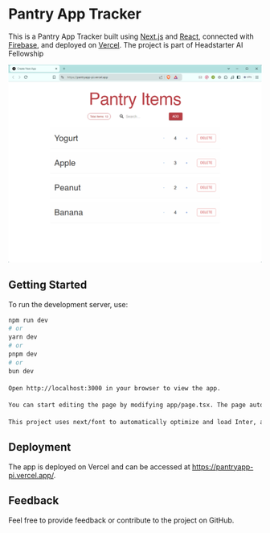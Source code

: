 # Pantry App Tracker

This is a Pantry App Tracker built using [Next.js](https://nextjs.org/) and [React](https://reactjs.org/), connected with [Firebase](https://firebase.google.com/), and deployed on [Vercel](https://vercel.com/). The project is part of Headstarter AI Fellowship

![Pantry-app screenshot](images/pantry-app.png)

## Getting Started

To run the development server, use:

```bash
npm run dev
# or
yarn dev
# or
pnpm dev
# or
bun dev

Open http://localhost:3000 in your browser to view the app.

You can start editing the page by modifying app/page.tsx. The page auto-updates as you edit the file.

This project uses next/font to automatically optimize and load Inter, a custom Google Font.
```

## Deployment

The app is deployed on Vercel and can be accessed at https://pantryapp-pi.vercel.app/.

## Feedback

Feel free to provide feedback or contribute to the project on GitHub.
